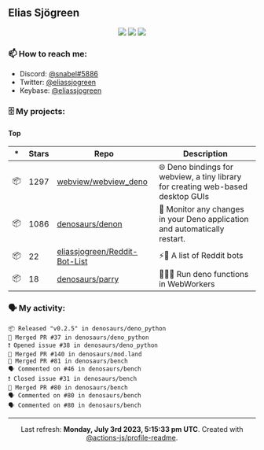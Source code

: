 ## Elias Sjögreen

<p align="center">
  <img src="https://img.shields.io/badge/🎂-dec. 2003-success" />
  <img src="https://img.shields.io/badge/🌎-Stockholm-informational" />
  <img src="https://img.shields.io/badge/👦-He/Him-informational" />
</p>

### 📫 How to reach me:

- Discord: [@snabel#5886](https://discord.com/users/267978757799673866)
- Twitter: [@eliassjogreen](https://twitter.com/eliassjogreen)
- Keybase: [@eliassjogreen](https://keybase.io/eliassjogreen)

### 🗄 My projects:

#### Top
|*|Stars|Repo|Description|
|---|---|---|---|
| 📦 | 1297 | [webview/webview_deno](https://github.com/webview/webview_deno) | 🌐 Deno bindings for webview, a tiny library for creating web-based desktop GUIs |
| 📦 | 1086 | [denosaurs/denon](https://github.com/denosaurs/denon) | 👀 Monitor any changes in your Deno application and automatically restart. |
| 📦 | 22 | [eliassjogreen/Reddit-Bot-List](https://github.com/eliassjogreen/Reddit-Bot-List) | ⚡️🤖 A list of Reddit bots |
| 📦 | 18 | [denosaurs/parry](https://github.com/denosaurs/parry) | 👷🏽‍♂️ Run deno functions in WebWorkers |

### 🗣 My activity:

```
📦 Released "v0.2.5" in denosaurs/deno_python
🎉 Merged PR #37 in denosaurs/deno_python
❗️ Opened issue #38 in denosaurs/deno_python
🎉 Merged PR #140 in denosaurs/mod.land
🎉 Merged PR #81 in denosaurs/bench
🗣 Commented on #46 in denosaurs/bench
❗️ Closed issue #31 in denosaurs/bench
🎉 Merged PR #80 in denosaurs/bench
🗣 Commented on #80 in denosaurs/bench
🗣 Commented on #80 in denosaurs/bench
```

------------
<p align="center">Last refresh: <b>Monday, July 3rd 2023, 5:15:33 pm UTC</b>. Created with <a href=https://github.com/marketplace/actions/profile-readme>@actions-js/profile-readme</a>.</p>
